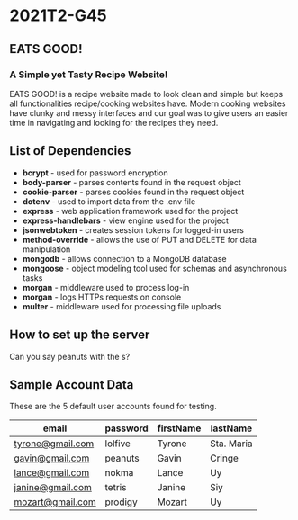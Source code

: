 # 2021T2-G45

## EATS GOOD!
### A **Simple** yet **Tasty** Recipe Website!

EATS GOOD! is a recipe website made to look clean and simple but keeps all functionalities recipe/cooking websites have. Modern cooking websites have clunky and messy interfaces and our goal was to give users an easier time in navigating and looking for the recipes they need. 

## List of Dependencies
* **bcrypt** - used for password encryption<br />
* **body-parser** -  parses contents found in the request object <br />
* **cookie-parser** - parses cookies found in the request object <br />
* **dotenv** - used to import data from the .env file<br />
* **express** - web application framework used for the project <br />
* **express-handlebars** - view engine used for the project <br />
* **jsonwebtoken** - creates session tokens for logged-in users<br />
* **method-override** - allows the use of PUT and DELETE for data manipulation <br />
* **mongodb** - allows connection to a MongoDB database<br />
* **mongoose** - object modeling tool used for schemas and asynchronous tasks<br />
* **morgan** - middleware used to process log-in <br />
* **morgan** - logs HTTPs requests on console <br />
* **multer** - middleware used for processing file uploads <br />

## How to set up the server
Can you say peanuts with the s?

## Sample Account Data
These are the 5 default user accounts found for testing.

email | password | firstName | lastName 
------------ | ------------- | ------------- | -------------
tyrone@gmail.com | lolfive | Tyrone | Sta. Maria
gavin@gmail.com | peanuts | Gavin | Cringe
lance@gmail.com | nokma | Lance | Uy
janine@gmail.com | tetris | Janine | Siy
mozart@gmail.com | prodigy | Mozart | Uy
## 